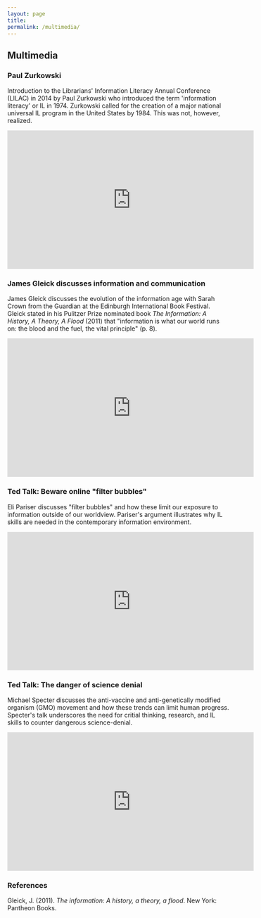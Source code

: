 ```yaml
---
layout: page
title: 
permalink: /multimedia/
---
```


## Multimedia

### Paul Zurkowski

Introduction to the Librarians' Information Literacy Annual Conference (LILAC) in 2014 by Paul Zurkowski who introduced the term 'information literacy' or IL in 1974. Zurkowski called for the creation of a major national universal IL program in the United States by 1984. This was not, however, realized.

<iframe width="560" height="315" src="https://www.youtube.com/embed/8DXnUvseNTs" frameborder="0" allowfullscreen></iframe>

### James Gleick discusses information and communication

James Gleick discusses the evolution of the information age with Sarah Crown from the Guardian at the Edinburgh International Book Festival. Gleick stated in his Pulitzer Prize nominated book *The Information: A History, A Theory, A Flood* (2011) that "information is what our world runs on: the blood and the fuel, the vital principle" (p. 8).

<iframe width="560" height="315" src="https://www.youtube.com/embed/cDSJ_yvLgN0" frameborder="0" allowfullscreen></iframe>

### Ted Talk: Beware online "filter bubbles"

Eli Pariser discusses "filter bubbles" and how these limit our exposure to information outside of our worldview. Pariser's argument illustrates why IL skills are needed in the contemporary information environment.

<iframe width="560" height="315" src="https://www.youtube.com/embed/B8ofWFx525s?rel=0&amp;showinfo=0" frameborder="0" allowfullscreen></iframe>

### Ted Talk: The danger of science denial

Michael Specter discusses the anti-vaccine and anti-genetically modified organism (GMO) movement and how these trends can limit human progress. Specter's talk underscores the need for critial thinking, research, and IL skills to counter dangerous science-denial.

<iframe width="560" height="315" src="https://www.youtube.com/embed/7OMLSs8t1ng?rel=0&amp;showinfo=0" frameborder="0" allowfullscreen></iframe>

### References

Gleick, J. (2011). *The information: A history, a theory, a flood*. New York: Pantheon Books.

